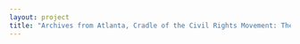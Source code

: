 ```yaml
--- 
layout: project 
title: "Archives from Atlanta, Cradle of the Civil Rights Movement: The Papers of Andrew Young, SCLC, and NAACP-Atlanta Chapter" 
---
```



